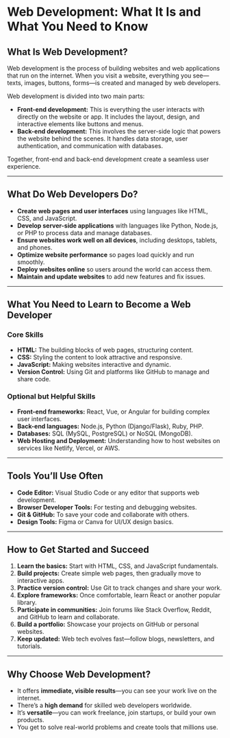 
# Web Development: What It Is and What You Need to Know

## What Is Web Development?

Web development is the process of building websites and web applications that run on the internet. When you visit a website, everything you see—texts, images, buttons, forms—is created and managed by web developers.

Web development is divided into two main parts:

* **Front-end development:** This is everything the user interacts with directly on the website or app. It includes the layout, design, and interactive elements like buttons and menus.
* **Back-end development:** This involves the server-side logic that powers the website behind the scenes. It handles data storage, user authentication, and communication with databases.

Together, front-end and back-end development create a seamless user experience.

---

## What Do Web Developers Do?

* **Create web pages and user interfaces** using languages like HTML, CSS, and JavaScript.
* **Develop server-side applications** with languages like Python, Node.js, or PHP to process data and manage databases.
* **Ensure websites work well on all devices**, including desktops, tablets, and phones.
* **Optimize website performance** so pages load quickly and run smoothly.
* **Deploy websites online** so users around the world can access them.
* **Maintain and update websites** to add new features and fix issues.

---

## What You Need to Learn to Become a Web Developer

### Core Skills

* **HTML:** The building blocks of web pages, structuring content.
* **CSS:** Styling the content to look attractive and responsive.
* **JavaScript:** Making websites interactive and dynamic.
* **Version Control:** Using Git and platforms like GitHub to manage and share code.

### Optional but Helpful Skills

* **Front-end frameworks:** React, Vue, or Angular for building complex user interfaces.
* **Back-end languages:** Node.js, Python (Django/Flask), Ruby, PHP.
* **Databases:** SQL (MySQL, PostgreSQL) or NoSQL (MongoDB).
* **Web Hosting and Deployment:** Understanding how to host websites on services like Netlify, Vercel, or AWS.

---

## Tools You’ll Use Often

* **Code Editor:** Visual Studio Code or any editor that supports web development.
* **Browser Developer Tools:** For testing and debugging websites.
* **Git & GitHub:** To save your code and collaborate with others.
* **Design Tools:** Figma or Canva for UI/UX design basics.

---

## How to Get Started and Succeed

1. **Learn the basics:** Start with HTML, CSS, and JavaScript fundamentals.
2. **Build projects:** Create simple web pages, then gradually move to interactive apps.
3. **Practice version control:** Use Git to track changes and share your work.
4. **Explore frameworks:** Once comfortable, learn React or another popular library.
5. **Participate in communities:** Join forums like Stack Overflow, Reddit, and GitHub to learn and collaborate.
6. **Build a portfolio:** Showcase your projects on GitHub or personal websites.
7. **Keep updated:** Web tech evolves fast—follow blogs, newsletters, and tutorials.

---

## Why Choose Web Development?

* It offers **immediate, visible results**—you can see your work live on the internet.
* There’s a **high demand** for skilled web developers worldwide.
* It’s **versatile**—you can work freelance, join startups, or build your own products.
* You get to solve real-world problems and create tools that millions use.

